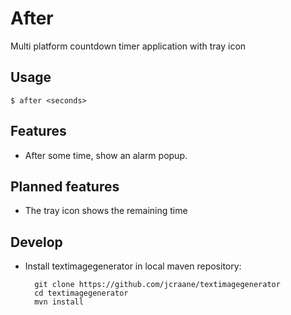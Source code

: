 After
=====

Multi platform countdown timer application with tray icon

Usage
-----

    $ after <seconds>

Features
--------

- After some time, show an alarm popup.

Planned features
----------------

- The tray icon shows the remaining time

Develop
-------

- Install textimagegenerator in local maven repository:

        git clone https://github.com/jcraane/textimagegenerator
        cd textimagegenerator
        mvn install
